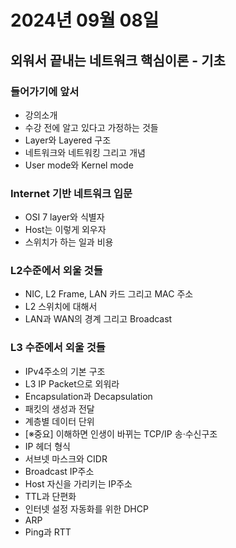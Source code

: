 # 2024년 09월 08일

## 외워서 끝내는 네트워크 핵심이론 - 기초

### 들어가기에 앞서

- 강의소개
- 수강 전에 알고 있다고 가정하는 것들
- Layer와 Layered 구조
- 네트워크와 네트워킹 그리고 개념
- User mode와 Kernel mode

### Internet 기반 네트워크 입문

- OSI 7 layer와 식별자
- Host는 이렇게 외우자
- 스위치가 하는 일과 비용

### L2수준에서 외울 것들

- NIC, L2 Frame, LAN 카드 그리고 MAC 주소
- L2 스위치에 대해서
- LAN과 WAN의 경계 그리고 Broadcast

### L3 수준에서 외울 것들

- IPv4주소의 기본 구조
- L3 IP Packet으로 외워라
- Encapsulation과 Decapsulation
- 패킷의 생성과 전달
- 계층별 데이터 단위
- [※중요] 이해하면 인생이 바뀌는 TCP/IP 송·수신구조
- IP 헤더 형식
- 서브넷 마스크와 CIDR
- Broadcast IP주소
- Host 자신을 가리키는 IP주소
- TTL과 단편화
- 인터넷 설정 자동화를 위한 DHCP
- ARP
- Ping과 RTT
